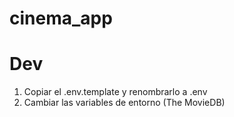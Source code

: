 # cinema_app

# Dev

1. Copiar el .env.template y renombrarlo a .env
2. Cambiar las variables de entorno (The MovieDB)